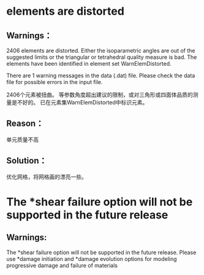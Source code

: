 # elements are distorted
## Warnings：
2406 elements are distorted. Either the isoparametric angles are out of the suggested limits or the triangular or tetrahedral quality measure is bad. The elements have been identified in element set WarnElemDistorted.

There are 1 warning messages in the data (.dat) file.  Please check the data file for possible errors in the input file.

2406个元素被扭曲。 等参数角度超出建议的限制，或对三角形或四面体品质的测量是不好的。 已在元素集WarnElemDistorted中标识元素。
## Reason：
单元质量不高
## Solution：
优化网格，将网格画的漂亮一些。

# The *shear failure option will not be supported in the future release
## Warnings:
The *shear failure option will not be supported in the future release. Please use *damage initiation and *damage evolution options for modeling progressive damage and failure of materials
